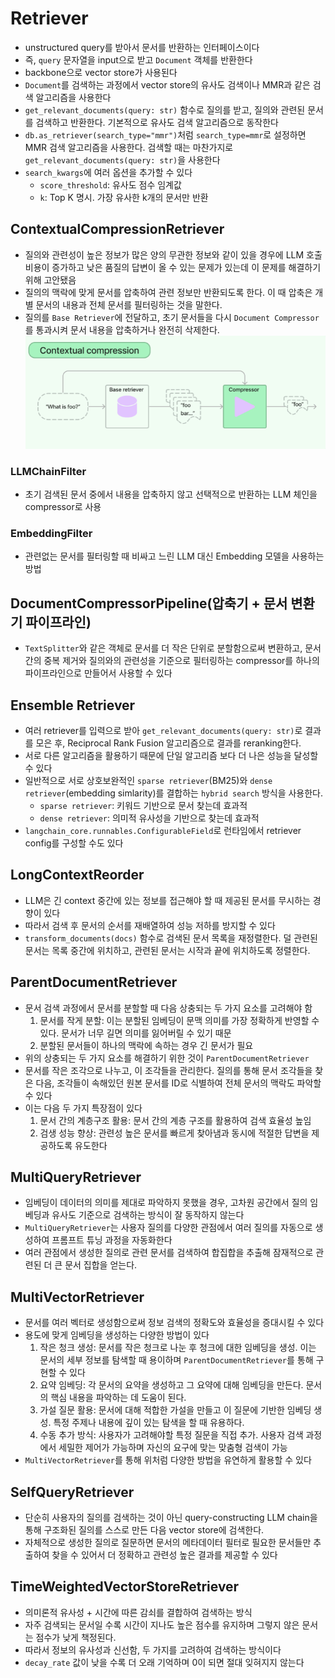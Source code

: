 # Retriever
- unstructured query를 받아서 문서를 반환하는 인터페이스이다
- 즉, `query` 문자열을 input으로 받고 `Document` 객체를 반환한다
- backbone으로 vector store가 사용된다
- `Document`를 검색하는 과정에서 vector store의 유사도 검색이나 MMR과 같은 검색 알고리즘을 사용한다
- `get_relevant_documents(query: str)` 함수로 질의를 받고, 질의와 관련된 문서를 검색하고 반환한다. 기본적으로 유사도 검색 알고리즘으로 동작한다
- `db.as_retriever(search_type="mmr")`처럼 `search_type=mmr`로 설정하면 MMR 검색 알고리즘을 사용한다. 검색할 때는 마찬가지로 `get_relevant_documents(query: str)`을 사용한다
- `search_kwargs`에 여러 옵션을 추가할 수 있다
    - `score_threshold`: 유사도 점수 임계값
    - `k`: Top K 명시. 가장 유사한 k개의 문서만 반환

## ContextualCompressionRetriever
- 질의와 관련성이 높은 정보가 많은 양의 무관한 정보와 같이 있을 경우에 LLM 호출 비용이 증가하고 낮은 품질의 답변이 올 수 있는 문제가 있는데 이 문제를 해결하기 위해 고안됐음
- 질의의 맥락에 맞게 문서를 압축하여 관련 정보만 반환되도록 한다. 이 때 압축은 개별 문서의 내용과 전체 문서를 필터링하는 것을 말한다.
- 질의를 `Base Retriever`에 전달하고, 초기 문서들을 다시 `Document Compressor`를 통과시켜 문서 내용을 압축하거나 완전히 삭제한다.
![compression](./images/compression.png)


### LLMChainFilter
- 초기 검색된 문서 중에서 내용을 압축하지 않고 선택적으로 반환하는 LLM 체인을 compressor로 사용

### EmbeddingFilter
- 관련없는 문서를 필터링할 때 비싸고 느린 LLM 대신 Embedding 모델을 사용하는 방법

## DocumentCompressorPipeline(압축기 + 문서 변환기 파이프라인)
- `TextSplitter`와 같은 객체로 문서를 더 작은 단위로 분할함으로써 변환하고, 문서 간의 중복 제거와 질의와의 관련성을 기준으로 필터링하는 compressor를 하나의 파이프라인으로 만들어서 사용할 수 있다

## Ensemble Retriever
- 여러 retriever를 입력으로 받아 `get_relevant_documents(query: str)`로 결과를 모은 후, Reciprocal Rank Fusion 알고리즘으로 결과를 reranking한다.
- 서로 다른 알고리즘을 활용하기 때문에 단일 알고리즘 보다 더 나은 성능을 달성할 수 있다
- 일반적으로 서로 상호보완적인 `sparse retriever`(BM25)와 `dense retriever`(embedding simlarity)를 결합하는 `hybrid search` 방식을 사용한다.
    - `sparse retriever`: 키워드 기반으로 문서 찾는데 효과적
    - `dense retriever`: 의미적 유사성을 기반으로 찾는데 효과적
- `langchain_core.runnables.ConfigurableField`로 런타임에서 retriever config를 구성할 수도 있다

## LongContextReorder
- LLM은 긴 context 중간에 있는 정보를 접근해야 할 때 제공된 문서를 무시하는 경향이 있다
- 따라서 검색 후 문서의 순서를 재배열하여 성능 저하를 방지할 수 있다
- `transform_documents(docs)` 함수로 검색된 문서 목록을 재정렬한다. 덜 관련된 문서는 목록 중간에 위치하고, 관련된 문서는 시작과 끝에 위치하도록 정렬한다.

## ParentDocumentRetriever
- 문서 검색 과정에서 문서를 분할할 때 다음 상충되는 두 가지 요소를 고려해야 함
    1. 문서를 작게 분할: 이는 분할된 임베딩이 문맥 의미를 가장 정확하게 반영할 수 있다. 문서가 너무 길면 의미를 잃어버릴 수 있기 때문
    1. 분할된 문서들이 하나의 맥락에 속하는 경우 긴 문서가 필요
- 위의 상충되는 두 가지 요소를 해결하기 위한 것이 `ParentDocumentRetriever`
- 문서를 작은 조각으로 나누고, 이 조각들을 관리한다. 질의를 통해 문서 조각들을 찾은 다음, 조각들이 속해있던 원본 문서를 ID로 식별하여 전체 문서의 맥락도 파악할 수 있다
- 이는 다음 두 가지 특장점이 있다
    1. 문서 간의 계층구조 활용: 문서 간의 계층 구조를 활용하여 검색 효율성 높임
    1. 검생 성능 향상: 관련성 높은 문서를 빠르게 찾아냄과 동시에 적절한 답변을 제공하도록 유도한다

## MultiQueryRetriever
- 임베딩이 데이터의 의미를 제대로 파악하지 못했을 경우, 고차원 공간에서 질의 임베딩과 유사도 기준으로 검색하는 방식이 잘 동작하지 않는다
- `MultiQueryRetriever`는 사용자 질의를 다양한 관점에서 여러 질의를 자동으로 생성하여 프롬프트 튜닝 과정을 자동화한다
- 여러 관점에서 생성한 질의로 관련 문서를 검색하여 합집합을 추출해 잠재적으로 관련된 더 큰 문서 집합을 얻는다.

## MultiVectorRetriever
- 문서를 여러 벡터로 생성함으로써 정보 검색의 정확도와 효율성을 증대시킬 수 있다
- 용도에 맞게 임베딩을 생성하는 다양한 방법이 있다
    1. 작은 청크 생성: 문서를 작은 청크로 나눈 후 청크에 대한 임베딩을 생성. 이는 문서의 세부 정보를 탐색할 때 용이하며 `ParentDocumentRetriever`를 통해 구현할 수 있다
    1. 요약 임베딩: 각 문서의 요약을 생성하고 그 요약에 대해 임베딩을 만든다. 문서의 핵심 내용을 파악하는 데 도움이 된다.
    1. 가설 질문 활용: 문서에 대해 적합한 가설을 만들고 이 질문에 기반한 임베딩 생성. 특정 주제나 내용에 깊이 있는 탐색을 할 때 유용하다.
    1. 수동 추가 방식: 사용자가 고려해야할 특정 질문을 직접 추가. 사용자 검색 과정에서 세밀한 제어가 가능하며 자신의 요구에 맞는 맞춤형 검색이 가능
- `MultiVectorRetriever`를 통해 위처럼 다양한 방법을 유연하게 활용할 수 있다

## SelfQueryRetriever
- 단순히 사용자의 질의를 검색하는 것이 아닌 query-constructing LLM chain을 통해 구조화된 질의를 스스로 만든 다음 vector store에 검색한다.
- 자체적으로 생성한 질의로 질문하면 문서의 메타데이터 필터로 필요한 문서들만 추출하여 찾을 수 있어서 더 정확하고 관련성 높은 결과를 제공할 수 있다

## TimeWeightedVectorStoreRetriever
- 의미론적 유사성 + 시간에 따른 감쇠를 결합하여 검색하는 방식
- 자주 검색되는 문서일 수록 시간이 지나도 높은 점수를 유지하며 그렇지 않은 문서는 점수가 낮게 책정된다.
- 따라서 정보의 유사성과 신선함, 두 가지를 고려하여 검색하는 방식이다
- `decay_rate` 값이 낮을 수록 더 오래 기억하며 0이 되면 절대 잊혀지지 않는다
